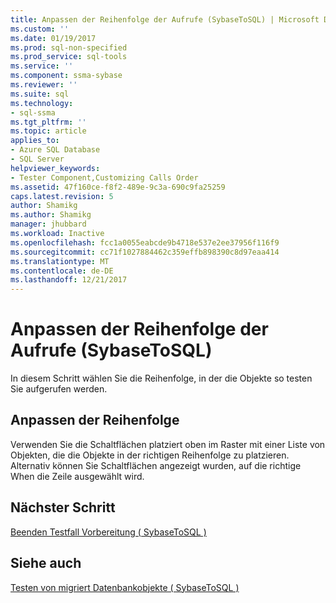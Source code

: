 ```yaml
---
title: Anpassen der Reihenfolge der Aufrufe (SybaseToSQL) | Microsoft Docs
ms.custom: ''
ms.date: 01/19/2017
ms.prod: sql-non-specified
ms.prod_service: sql-tools
ms.service: ''
ms.component: ssma-sybase
ms.reviewer: ''
ms.suite: sql
ms.technology:
- sql-ssma
ms.tgt_pltfrm: ''
ms.topic: article
applies_to:
- Azure SQL Database
- SQL Server
helpviewer_keywords:
- Tester Component,Customizing Calls Order
ms.assetid: 47f160ce-f8f2-489e-9c3a-690c9fa25259
caps.latest.revision: 5
author: Shamikg
ms.author: Shamikg
manager: jhubbard
ms.workload: Inactive
ms.openlocfilehash: fcc1a0055eabcde9b4718e537e2ee37956f116f9
ms.sourcegitcommit: cc71f1027884462c359effb898390c8d97eaa414
ms.translationtype: MT
ms.contentlocale: de-DE
ms.lasthandoff: 12/21/2017
---
```

# <a name="customizing-calls-order-sybasetosql"></a>Anpassen der Reihenfolge der Aufrufe (SybaseToSQL)
In diesem Schritt wählen Sie die Reihenfolge, in der die Objekte so testen Sie aufgerufen werden.  
  
## <a name="customizing-order"></a>Anpassen der Reihenfolge  
Verwenden Sie die Schaltflächen platziert oben im Raster mit einer Liste von Objekten, die die Objekte in der richtigen Reihenfolge zu platzieren. Alternativ können Sie Schaltflächen angezeigt wurden, auf die richtige When die Zeile ausgewählt wird.  
  
## <a name="next-step"></a>Nächster Schritt  
[Beenden Testfall Vorbereitung &#40; SybaseToSQL &#41;](../../ssma/sybase/finishing-test-case-preparation-sybasetosql.md)  
  
## <a name="see-also"></a>Siehe auch  
[Testen von migriert Datenbankobjekte &#40; SybaseToSQL &#41;](../../ssma/sybase/testing-migrated-database-objects-sybasetosql.md)  
  
